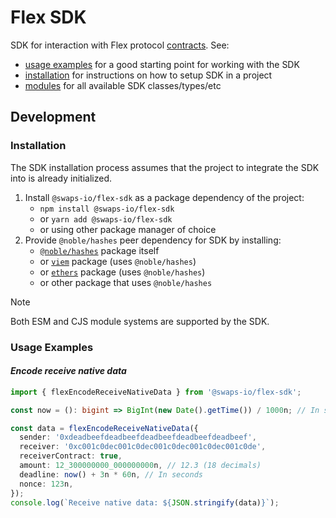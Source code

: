 # Flex SDK

SDK for interaction with Flex protocol [contracts](https://github.com/swaps-io/flex-contracts). See:

- [usage examples](#usage-examples) for a good starting point for working with the SDK
- [installation](#installation) for instructions on how to setup SDK in a project
- [modules](modules://link) for all available SDK classes/types/etc

## Development

### Installation

The SDK installation process assumes that the project to integrate the SDK into is already initialized.

1. Install `@swaps-io/flex-sdk` as a package dependency of the project:
   - `npm install @swaps-io/flex-sdk`
   - or `yarn add @swaps-io/flex-sdk`
   - or using other package manager of choice
2. Provide `@noble/hashes` peer dependency for SDK by installing:
   - [`@noble/hashes`](https://www.npmjs.com/package/@noble/hashes) package itself
   - or [`viem`](https://www.npmjs.com/package/viem) package (uses `@noble/hashes`)
   - or [`ethers`](https://www.npmjs.com/package/ethers) package (uses `@noble/hashes`)
   - or other package that uses `@noble/hashes`

> [!NOTE]
>
> Both ESM and CJS module systems are supported by the SDK.

### Usage Examples

#### _Encode receive native data_

```ts
import { flexEncodeReceiveNativeData } from '@swaps-io/flex-sdk';

const now = (): bigint => BigInt(new Date().getTime()) / 1000n; // In seconds

const data = flexEncodeReceiveNativeData({
  sender: '0xdeadbeefdeadbeefdeadbeefdeadbeefdeadbeef',
  receiver: '0xc001c0dec001c0dec001c0dec001c0dec001c0de',
  receiverContract: true,
  amount: 12_300000000_000000000n, // 12.3 (18 decimals)
  deadline: now() + 3n * 60n, // In seconds
  nonce: 123n,
});
console.log(`Receive native data: ${JSON.stringify(data)}`);
```
